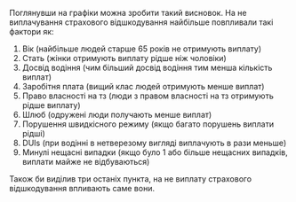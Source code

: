 Поглянувши на графіки можна зробити такий висновок.
На не виплачування страхового відшкодування найбільше повпливали такі фактори як:
1) Вік (найбільше людей старше 65 років не отримують виплату)
2) Стать (жінки отримують виплату рідше ніж чоловіки)
3) Досвід водіння (чим більший досвід водіння тим менша кількість виплат)
4) Заробітня плата (вищий клас людей отримують менше виплат)
5) Право власності на тз (люди з правом власності на тз отримують рідше виплату)
6) Шлюб (одружені люди получають менше виплат)
7) Порушення швидкісного режиму (якщо багато порушень виплати рідші)
8) DUIs (при водінні в нетверезому вигляді виплачують в рази меньше)
9) Минулі нещасні випадки (якщо було 1 або більше нещасних випадків, виплати майже не відбуваються)

Також би виділив три останіх пункта, на не виплату страхового відшкодування впливають саме вони. 